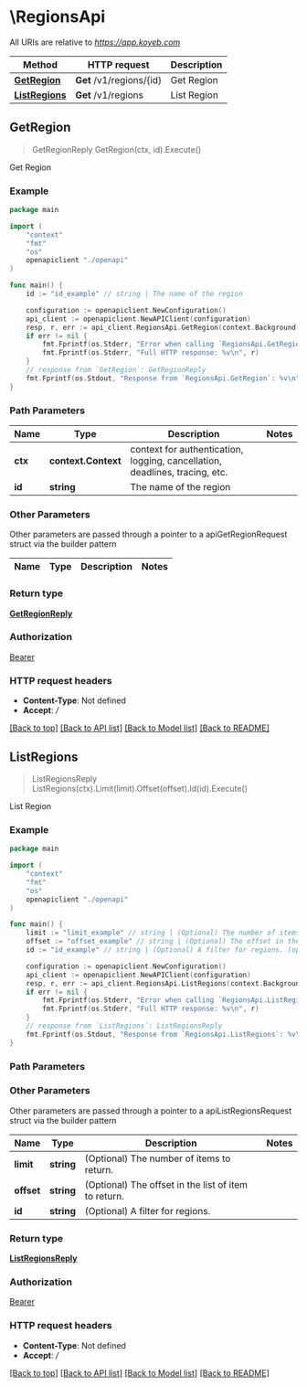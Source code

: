 # \RegionsApi

All URIs are relative to *https://app.koyeb.com*

Method | HTTP request | Description
------------- | ------------- | -------------
[**GetRegion**](RegionsApi.md#GetRegion) | **Get** /v1/regions/{id} | Get Region
[**ListRegions**](RegionsApi.md#ListRegions) | **Get** /v1/regions | List Region



## GetRegion

> GetRegionReply GetRegion(ctx, id).Execute()

Get Region

### Example

```go
package main

import (
    "context"
    "fmt"
    "os"
    openapiclient "./openapi"
)

func main() {
    id := "id_example" // string | The name of the region

    configuration := openapiclient.NewConfiguration()
    api_client := openapiclient.NewAPIClient(configuration)
    resp, r, err := api_client.RegionsApi.GetRegion(context.Background(), id).Execute()
    if err != nil {
        fmt.Fprintf(os.Stderr, "Error when calling `RegionsApi.GetRegion``: %v\n", err)
        fmt.Fprintf(os.Stderr, "Full HTTP response: %v\n", r)
    }
    // response from `GetRegion`: GetRegionReply
    fmt.Fprintf(os.Stdout, "Response from `RegionsApi.GetRegion`: %v\n", resp)
}
```

### Path Parameters


Name | Type | Description  | Notes
------------- | ------------- | ------------- | -------------
**ctx** | **context.Context** | context for authentication, logging, cancellation, deadlines, tracing, etc.
**id** | **string** | The name of the region | 

### Other Parameters

Other parameters are passed through a pointer to a apiGetRegionRequest struct via the builder pattern


Name | Type | Description  | Notes
------------- | ------------- | ------------- | -------------


### Return type

[**GetRegionReply**](GetRegionReply.md)

### Authorization

[Bearer](../README.md#Bearer)

### HTTP request headers

- **Content-Type**: Not defined
- **Accept**: */*

[[Back to top]](#) [[Back to API list]](../README.md#documentation-for-api-endpoints)
[[Back to Model list]](../README.md#documentation-for-models)
[[Back to README]](../README.md)


## ListRegions

> ListRegionsReply ListRegions(ctx).Limit(limit).Offset(offset).Id(id).Execute()

List Region

### Example

```go
package main

import (
    "context"
    "fmt"
    "os"
    openapiclient "./openapi"
)

func main() {
    limit := "limit_example" // string | (Optional) The number of items to return. (optional)
    offset := "offset_example" // string | (Optional) The offset in the list of item to return. (optional)
    id := "id_example" // string | (Optional) A filter for regions. (optional)

    configuration := openapiclient.NewConfiguration()
    api_client := openapiclient.NewAPIClient(configuration)
    resp, r, err := api_client.RegionsApi.ListRegions(context.Background()).Limit(limit).Offset(offset).Id(id).Execute()
    if err != nil {
        fmt.Fprintf(os.Stderr, "Error when calling `RegionsApi.ListRegions``: %v\n", err)
        fmt.Fprintf(os.Stderr, "Full HTTP response: %v\n", r)
    }
    // response from `ListRegions`: ListRegionsReply
    fmt.Fprintf(os.Stdout, "Response from `RegionsApi.ListRegions`: %v\n", resp)
}
```

### Path Parameters



### Other Parameters

Other parameters are passed through a pointer to a apiListRegionsRequest struct via the builder pattern


Name | Type | Description  | Notes
------------- | ------------- | ------------- | -------------
 **limit** | **string** | (Optional) The number of items to return. | 
 **offset** | **string** | (Optional) The offset in the list of item to return. | 
 **id** | **string** | (Optional) A filter for regions. | 

### Return type

[**ListRegionsReply**](ListRegionsReply.md)

### Authorization

[Bearer](../README.md#Bearer)

### HTTP request headers

- **Content-Type**: Not defined
- **Accept**: */*

[[Back to top]](#) [[Back to API list]](../README.md#documentation-for-api-endpoints)
[[Back to Model list]](../README.md#documentation-for-models)
[[Back to README]](../README.md)

